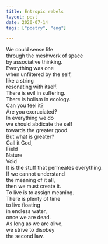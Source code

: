 ```yaml
---
title: Entropic rebels
layout: post
date: 2020-07-14
tags: ["poetry", "eng"]

---
```


We could sense life   
through the meshwork of space  
by associative thinking.  
Everything was one  
when unfiltered by the self,  
like a string  
resonating with itself.  
There is evil in suffering.  
There is holism in ecology.  
Can you feel it?  
Are you excruciated?  
In everything we do  
we should abdicate the self  
towards the greater good.  
But what is greater?  
Call it God,  
Field  
Nature  
Void  
It is the stuff that permeates everything.  
If we cannot understand  
the meaning of it all,  
then we must create it.  
To live is to assign meaning.  
There is plenty of time  
to live floating  
in endless water,  
once we are dead.   
As long as we are alive,  
we strive to disobey  
the second law.  

 
